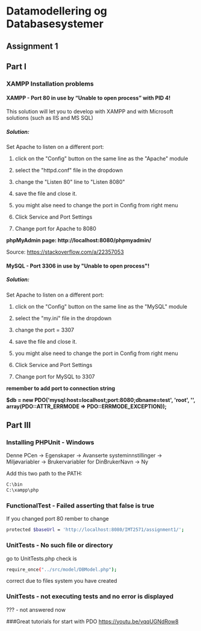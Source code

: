 # Datamodellering og Databasesystemer

## Assignment 1
## Part I
### XAMPP Installation problems
#### XAMPP - Port 80 in use by “Unable to open process” with PID 4!
This solution will let you to develop with XAMPP and with Microsoft solutions (such as IIS and MS SQL)

##### Solution:
Set Apache to listen on a different port:
1. click on the "Config" button on the same line as the "Apache" module
2. select the "httpd.conf" file in the dropdown 
3. change the "Listen 80" line to "Listen 8080"
4. save the file and close it.

5. you might alse need to change the port in Config from right menu
6. Click Service and Port Settings
7. Change port for Apache to 8080

**phpMyAdmin page: http://localhost:8080/phpmyadmin/**

Source: https://stackoverflow.com/a/22357053

#### MySQL - Port 3306 in use by "Unable to open process"!
##### Solution:
Set Apache to listen on a different port:
1. click on the "Config" button on the same line as the "MySQL" module
2. select the "my.ini" file in the dropdown 
3. change the port = 3307 
4. save the file and close it.

5. you might alse need to change the port in Config from right menu
6. Click Service and Port Settings
7. Change port for MySQL to 3307

**remember to add port to connection string**

**$db = new PDO('mysql:host=localhost;port:8080;dbname=test', 'root', '', array(PDO::ATTR_ERRMODE => PDO::ERRMODE_EXCEPTION));**

## Part III

### Installing PHPUnit - Windows
Denne PCen -> Egenskaper -> Avanserte systeminnstillinger -> Miljøvariabler -> Brukervariabler for DinBrukerNavn -> Ny

Add this two path to the PATH:
```sh
C:\bin
C:\xampp\php
```

### FunctionalTest - Failed asserting that false is true
If you changed port 80 rember to change 

```sh
protected $baseUrl = 'http://localhost:8080/IMT2571/assignment1/';
```

### UnitTests - No such file or directory
go to UnitTests.php 
check is

```sh
require_once("../src/model/DBModel.php");
```
correct due to files system you have created

### UnitTests - not executing tests and no error is displayed
??? - not answered now

###Great tutorials for start with PDO
https://youtu.be/vqqUGNdRow8
